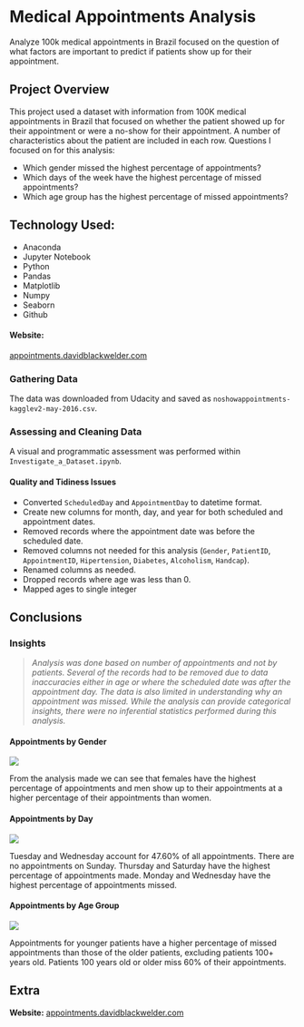 # Medical Appointments Analysis
Analyze 100k medical appointments in Brazil focused on the question of what factors are important to predict if patients show up for their appointment.

## Project Overview
This project used a dataset with information from 100K medical appointments in Brazil that focused on whether the patient showed up for their appointment or were a no-show for their appointment. A number of characteristics about the patient are included in each row. Questions I focused on for this analysis:

- Which gender missed the highest percentage of appointments?
- Which days of the week have the highest percentage of missed appointments?
- Which age group has the highest percentage of missed appointments?

## Technology Used:
- Anaconda
- Jupyter Notebook
- Python
- Pandas
- Matplotlib
- Numpy
- Seaborn
- Github

#### Website:
[appointments.davidblackwelder.com](https://appointments.davidblackwelder.com)


### Gathering Data
The data was downloaded from Udacity and saved as `noshowappointments-kagglev2-may-2016.csv`.

### Assessing and Cleaning Data
A visual and programmatic assessment was performed within `Investigate_a_Dataset.ipynb`.

#### Quality and Tidiness Issues
- Converted `ScheduledDay` and `AppointmentDay` to datetime format.
- Create new columns for month, day, and year for both scheduled and appointment dates.
- Removed records where the appointment date was before the scheduled date.
- Removed columns not needed for this analysis (`Gender`, `PatientID`, `AppointmentID`, `Hipertension`, `Diabetes`, `Alcoholism`, `Handcap`).
- Renamed columns as needed.
- Dropped records where age was less than 0.
- Mapped ages to single integer

## Conclusions

### Insights
> _Analysis was done based on number of appointments and not by patients. Several of the records had to be removed due to data inaccuracies either in age or where the scheduled date was after the appointment day. The data is also limited in understanding why an appointment was missed. While the analysis can provide categorical insights, there were no inferential statistics performed during this analysis._

#### Appointments by Gender
<img src="./imgs/appt_made_vs_missed_by_gender.png">

From the analysis made we can see that females have the highest percentage of appointments and men show up to their appointments at a higher percentage of their appointments than women.

#### Appointments by Day
<img src="./imgs/appt_made_vs_missed_by_appt_day.png">

Tuesday and Wednesday account for 47.60% of all appointments. There are no appointments on Sunday. Thursday and Saturday have the highest percentage of appointments made. Monday and Wednesday have the highest percentage of appointments missed.

#### Appointments by Age Group
<img src="./imgs/appt_made_vs_missed_by_age_group.png">

Appointments for younger patients have a higher percentage of missed appointments than those of the older patients, excluding patients 100+ years old. Patients 100 years old or older miss 60% of their appointments.

## Extra
__Website:__ [appointments.davidblackwelder.com](https://appointments.com/davidblackwelder.com)
